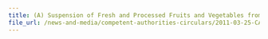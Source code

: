 ```yaml
---
title: (A) Suspension of Fresh and Processed Fruits and Vegetables from Chiba and Ehime Prefectures (B) Hold and Test of Certain Food Products Imported from Japan 
file_url: /news-and-media/competent-authorities-circulars/2011-03-25-CA.pdf
---
```

